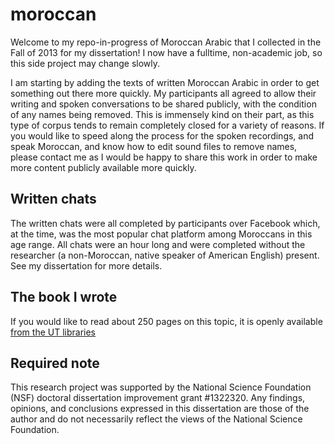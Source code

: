 # moroccan

Welcome to my repo-in-progress of Moroccan Arabic that I collected in the Fall of 2013 for my dissertation! I now have a fulltime, non-academic job, so this side project may change slowly. 

I am starting by adding the texts of written Moroccan Arabic in order to get something out there more quickly. My participants all agreed to allow their writing and spoken conversations to be shared publicly, with the condition of any names being removed. This is immensely kind on their part, as this type of corpus tends to remain completely closed for a variety of reasons. If you would like to speed along the process for the spoken recordings, and speak Moroccan, and know how to edit sound files to remove names, please contact me as I would be happy to share this work in order to make more content publicly available more quickly.

## Written chats
The written chats were all completed by participants over Facebook which, at the time, was the most popular chat platform among Moroccans in this age range. All chats were an hour long and were completed without the researcher (a non-Moroccan, native speaker of American English) present. See my dissertation for more details.

## The book I wrote
If you would like to read about 250 pages on this topic, it is openly available [from the UT libraries](https://repositories.lib.utexas.edu/bitstream/handle/2152/31440/POST-DISSERTATION-2015.pdf)

## Required note

This research project was supported by the National Science Foundation (NSF) doctoral dissertation improvement grant #1322320. Any findings, opinions, and conclusions expressed in this dissertation are those of the author and do not necessarily reflect the views of the National Science Foundation.
